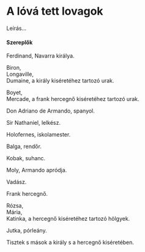 <!-- ======================================================================
--- Search engine
title:          A lóvá tett lovagok
keywords:       ló, tesz, lovag, vígjáték
description:    William Shakespeare: A lóvá tett lovagok.
--- Menu system
order:          50
text:           A lóvá tett lovagok
hidden:         false
umbel:          false
--- Page properties
id:             /comedies/loves-labours-lost
document:       
layout:         layout-2-left
$-left:         play-list
searchable:     true
======================================================================= -->

# A lóvá tett lovagok

Leírás...

#### Szereplők

Ferdinand, Navarra királya.

Biron,  
Longaville,  
Dumaine, a király kiséretéhez tartozó urak.

Boyet,  
Mercade, a frank hercegnő kiséretéhez tartozó urak.

Don Adriano de Armando, spanyol.

Sir Nathaniel, lelkész.

Holofernes, iskolamester.

Balga, rendőr.

Kobak, suhanc.

Moly, Armando apródja.

Vadász.

Frank hercegnő.

Rózsa,  
Mária,  
Katinka, a hercegnő kiséretéhez tartozó hölgyek.

Jutka, pórleány.

Tisztek s mások a király s a hercegnő kiséretében.
